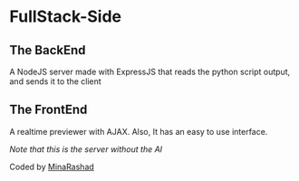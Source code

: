 # FullStack-Side

## The BackEnd

A NodeJS server made with ExpressJS that reads the python script output, and sends it to the client

## The FrontEnd

A realtime previewer with AJAX. Also, It has an easy to use interface.

*Note that this is the server without the AI*

Coded by [MinaRashad](https://github.com/MinaRashad)
